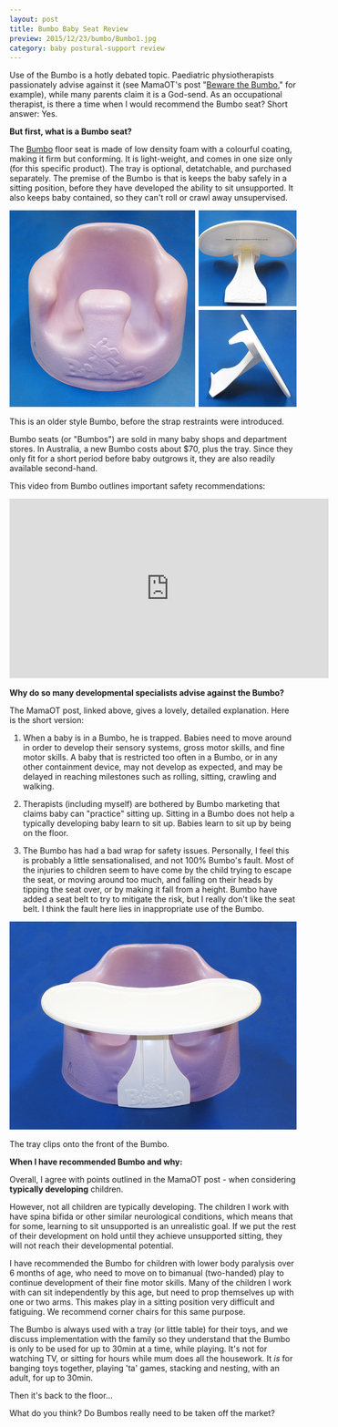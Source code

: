 ```yaml
---
layout: post
title: Bumbo Baby Seat Review
preview: 2015/12/23/bumbo/Bumbo1.jpg
category: baby postural-support review
---
```


Use of the Bumbo is a hotly debated topic. Paediatric physiotherapists passionately advise against
it (see MamaOT's post "[<u>Beware the Bumbo</u>](http://mamaot.com/beware-the-baby-bumbo-seat/),"
for example), while many parents claim it is a God-send. As an occupational therapist,
is there a time when I would recommend the Bumbo seat? Short answer: Yes.

**But first, what is a Bumbo seat?**

The [<u>Bumbo</u>](http://bumbo.com/products/) floor seat is made of low density 
foam with a colourful coating, making it firm but conforming. It is light-weight, 
and comes in one size only (for this specific product). The tray is optional, detatchable,
and purchased separately. The premise of the Bumbo is that is keeps the baby safely in a
sitting position, before they have developed the ability to sit unsupported. 
It also keeps baby contained, so they can't roll or crawl away unsupervised.

![Bumbo seat lilac and tray](2015/12/23/bumbo/Bumbo2.jpg)

<p class="caption">This is an older style Bumbo, before the strap restraints were
introduced.</p>

Bumbo seats (or "Bumbos") are sold in many baby shops and department stores. In 
Australia, a new Bumbo costs about $70, plus the tray. Since they only fit 
for a short period before baby outgrows it, they are also readily available second-hand.

This video from Bumbo outlines important safety recommendations:

<iframe width="560" height="315" src="https://www.youtube.com/embed/FdB0vRrtLeg" frameborder="0" allowfullscreen></iframe>


**Why do so many developmental specialists advise against the Bumbo?**

The MamaOT post, linked above, gives a lovely, detailed explanation. Here is the short version:

1. When a baby is in a Bumbo, he is trapped. Babies need to move around in order to develop their 
sensory systems, gross motor skills, and fine motor skills. A baby that is restricted too often in
a Bumbo, or in any other containment device, may not develop
as expected, and may be delayed in reaching milestones such as rolling, sitting,
crawling and walking.

2. Therapists (including myself) are bothered by Bumbo marketing that claims baby can "practice"
sitting up. Sitting in a Bumbo does not help a typically developing baby learn to
sit up. Babies learn to sit up by being on the floor.

3. The Bumbo has had a bad wrap for safety issues. Personally, I feel this is probably
a little sensationalised, and not 100% Bumbo's fault. Most of the injuries to children 
seem to have come by the child trying to escape the seat, or moving around too much, and falling
on their heads by tipping the seat over, or by making it fall from a height. Bumbo have added
a seat belt to try to mitigate the risk, but I really don't like the seat belt. I think the
fault here lies in inappropriate use of the Bumbo.

![Bumbo with Tray](2015/12/23/bumbo/Bumbo1.jpg)
<p class="caption">The tray clips onto the front of the Bumbo.</p>

**When I have recommended Bumbo and why:**

Overall, I agree with points outlined in the MamaOT post - when considering **typically 
developing** children. 

However, not all children are typically developing. The children I work with
have spina bifida or other similar neurological conditions, which means that for some,
learning to sit unsupported is an unrealistic goal. If we put the rest of their development
on hold until they achieve unsupported sitting, they will not reach their developmental 
potential. 

I have recommended the Bumbo for children with lower body paralysis over 6 months 
of age, who need to move on to bimanual (two-handed) play to continue development of
their fine motor skills. Many of the children I work with can sit independently by this
age, but need to prop themselves up with one or two arms. This makes play in a sitting
position very difficult and fatiguing. We recommend corner chairs for this same purpose.

The Bumbo is always used with a tray (or little table) for
their toys, and we discuss implementation with the family so they understand that the
Bumbo is only to be used for up to 30min at a time, while playing. It's not for watching TV,
or sitting for hours while mum does all the housework. It *is* for banging toys together, 
playing 'ta' games, stacking and nesting, with an adult, for up to 30min. 

Then it's back to the floor... 

What do you think? Do Bumbos really need to be taken off the market?